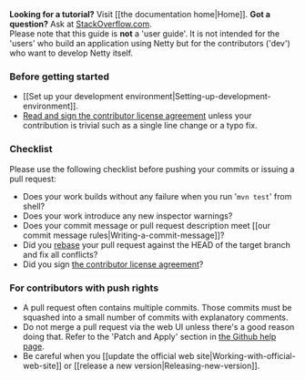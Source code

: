 <div class="alert alert-danger"><strong>Looking for a tutorial?</strong> Visit [[the documentation home|Home]]. <strong>Got a question?</strong> Ask at <a href="https://stackoverflow.com/questions/tagged/netty">StackOverflow.com</a>.<br>Please note that this guide is <strong>not</strong> a 'user guide'.  It is not intended for the 'users' who build an application using Netty but for the contributors ('dev') who want to develop Netty itself.</div>

### Before getting started

* [[Set up your development environment|Setting-up-development-environment]].
* [Read and sign the contributor license agreement](https://docs.google.com/spreadsheet/viewform?formkey=dHBjc1YzdWhsZERUQnhlSklsbG1KT1E6MQ) unless your contribution is trivial such as a single line change or a typo fix.

### Checklist

Please use the following checklist before pushing your commits or issuing a pull request:

* Does your work builds without any failure when you run '`mvn test`' from shell?
* Does your work introduce any new inspector warnings?
* Does your commit message or pull request description meet [[our commit message rules|Writing-a-commit-message]]?
* Did you [rebase](http://git-scm.com/book/en/Git-Branching-Rebasing) your pull request against the HEAD of the target branch and fix all conflicts?
* Did you sign [the contributor license agreement](https://docs.google.com/spreadsheet/viewform?formkey=dHBjc1YzdWhsZERUQnhlSklsbG1KT1E6MQ)?

### For contributors with push rights

* A pull request often contains multiple commits.  Those commits must be squashed into a small number of commits with explanatory comments.
* Do not merge a pull request via the web UI unless there's a good reason doing that. Refer to the 'Patch and Apply' section in [the Github help page](https://help.github.com/articles/using-pull-requests#merging-a-pull-request).
* Be careful when you [[update the official web site|Working-with-official-web-site]] or [[release a new version|Releasing-new-version]].